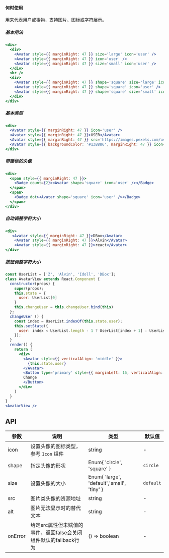 #### **何时使用**

用来代表用户或事物，支持图片、图标或字符展示。

##### **基本用法**
```jsx
<div>
  <div>
    <Avatar style={{ marginRight: 47 }} size='large' icon='user' />
    <Avatar style={{ marginRight: 47 }} icon='user' />
    <Avatar style={{ marginRight: 47 }} size='small' icon='user' />
  </div>
  <br />
  <div>
    <Avatar style={{ marginRight: 47 }} shape='square' size='large' icon='user' />
    <Avatar style={{ marginRight: 47 }} shape='square' icon='user' />
    <Avatar style={{ marginRight: 47 }} shape='square' size='small' icon='user' />
  </div>
</div>
```

##### **基本类型**
```jsx
<div>
  <Avatar style={{ marginRight: 47 }} icon='user' />
  <Avatar style={{ marginRight: 47 }}>USER</Avatar>
  <Avatar style={{ marginRight: 47 }} src='https://images.pexels.com/users/avatars/26735/lisa-fotios-223.jpeg?w=60&h=60&fit=crop&crop=faces' alt='DBox' />
  <Avatar style={{ backgroundColor: '#13B886', marginRight: 47 }} icon='user' />
</div>
```
##### **带徽标的头像**
```jsx
<div>
  <span style={{ marginRight: 47 }}>
    <Badge count={2}><Avatar shape='square' icon='user' /></Badge>
  </span>
  <span>
    <Badge dot><Avatar shape='square' icon='user' /></Badge>
  </span>
</div>
```

##### **自动调整字符大小**
```jsx
<div>
   <Avatar style={{ marginRight: 47 }}>DBox</Avatar>
	<Avatar style={{ marginRight: 47 }}>Alvin</Avatar>
	<Avatar style={{ marginRight: 47 }}>react</Avatar>
</div>
```

##### **按钮调整字符大小**
```jsx
const UserList = ['Z', 'Alvin', 'Idoll', 'DBox'];
class AvatarView extends React.Component {
  constructor(props) {
    super(props);
    this.state = {
      user: UserList[0]
    }
    this.changeUser = this.changeUser.bind(this)
  };
  changeUser () {
    const index = UserList.indexOf(this.state.user);
    this.setState({
      user: index < UserList.length - 1 ? UserList[index + 1] : UserList[0]
    });
  }
  render() {
    return (
      <div>
        <Avatar style={{ verticalAlign: 'middle' }}>
          {this.state.user}
        </Avatar>
        <Button type='primary' style={{ marginLeft: 16, verticalAlign: 'middle' }} onClick={this.changeUser}>
        Change
        </Button>
      </div>
    )
  }
}
<AvatarView />
```

## API

| 参数 | 说明 | 类型 | 默认值 |
| --- | --- | --- | --- |
| icon | 设置头像的图标类型，参考 `Icon` 组件 | string | - |
| shape | 指定头像的形状 | Enum{ 'circle', 'square' } | `circle` |
| size | 设置头像的大小 | Enum{ 'large', 'default','small', 'tiny' } | `default` |
| src | 图片类头像的资源地址 | string | - |
| alt | 图片无法显示时的替代文本 | string | - |
| onError | 给定src属性但未赋值的事件，返回false会关闭组件默认的fallback行为 | () => boolean | - |

